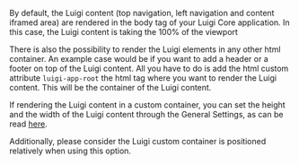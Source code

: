 
By default, the Luigi content (top navigation, left navigation and content iframed area) are rendered in the body tag of your Luigi Core application. In this case, the Luigi content is taking the 100% of the viewport

There is also the possibility to render the Luigi elements in any other html container. An example case would be if you want to add a header or a footer on top of the Luigi content. All you have to do is add the html custom attribute `luigi-app-root` the html tag where you want to render the Luigi content. This will be the container of the Luigi content.

If rendering the Luigi content in a custom container, you can set the height and the width of the Luigi content through the General Settings, as can be read [here](./general-settings.md). 

Additionally, please consider the Luigi custom container is positioned relatively when using this option.